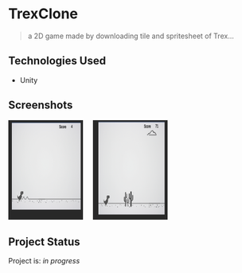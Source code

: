 # TrexClone
>a 2D game made by downloading tile and spritesheet of Trex...


## Technologies Used
- Unity


## Screenshots
<img src="./img/Trex1.PNG" alt="" width="150" height="200"/>&nbsp;&nbsp;&nbsp;&nbsp;&nbsp;<img src="./img/Trex2.PNG" alt="" width="150" height="200"/>



## Project Status
Project is: _in progress_


